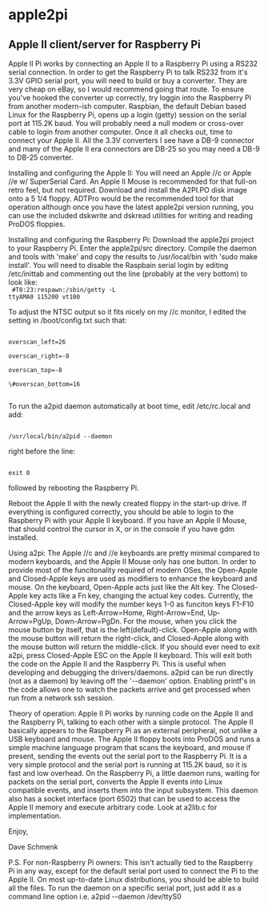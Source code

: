apple2pi
========

Apple II client/server for Raspberry Pi
---------------------------------------

Apple II Pi works by connecting an Apple II to a Raspberry Pi using a RS232 serial connection.  In order to get the Raspberry Pi to talk RS232 from it's 3.3V GPIO serial port, you will need to build or buy a converter.  They are very cheap on eBay, so I would recommend going that route.  To ensure you've hooked the converter up correctly, try loggin into the Raspberry Pi from another modern-ish computer.  Raspbian, the default Debian based Linux for the Raspberry Pi, opens up a login (getty) session on the serial port at 115.2K baud.  You will probably need a null modem or cross-over cable to login from another computer.  Once it all checks out, time to connect your Apple II.  All the 3.3V converters I see have a DB-9 connector and many of the Apple II era connectors are DB-25 so you may need a DB-9 to DB-25 converter.

Installing and configuring the Apple II:  You will need an Apple //c or Apple //e w/ SuperSerial Card.  An Apple II Mouse is recommended for that full-on retro feel, but not required.  Download and install the A2PI.PO disk image onto a 5 1/4 floppy.  ADTPro would be the recommended tool for that operation although once you have the latest apple2pi version running, you can use the included dskwrite and dskread utilities for writing and reading ProDOS floppies.

Installing and configuring the Raspberry Pi:  Download the apple2pi project to your Raspberry Pi.  Enter the apple2pi/src directory.  Compile the daemon and tools with 'make' and copy the results to /usr/local/bin with 'sudo make install'.  You will need to disable the Raspbain serial login by editing /etc/inittab and commenting out the line (probably at the very bottom) to look like:<br>
<code>
\#T0:23:respawn:/sbin/getty -L ttyAMA0 115200 vt100
</code>

To adjust the NTSC output so it fits nicely on my //c monitor, I edited the setting in /boot/config.txt such that:

<code>
overscan_left=26<br>
overscan_right=-8<br>
overscan_top=-8<br>
\#overscan_bottom=16<br>
</code>

To run the a2pid daemon automatically at boot time, edit /etc/rc.local and add:

<code>
/usr/local/bin/a2pid --daemon
</code>

right before the line:

<code>
exit 0
</code>

followed by rebooting the Raspberry Pi.

Reboot the Apple II with the newly created floppy in the start-up drive.  If everything is configured correctly, you should be able to login to the Raspberry Pi with your Apple II keyboard.  If you have an Apple II Mouse, that should control the cursor in X, or in the console if you have gdm installed.

Using a2pi: The Apple //c and //e keyboards are pretty minimal compared to modern keyboards, and the Apple II Mouse only has one button.  In order to provide most of the funcitonality required of modern OSes, the Open-Apple and Closed-Apple keys are used as modifiers to enhance the keyboard and mouse.  On the keyboard, Open-Apple acts just like the Alt key.  The Closed-Apple key acts like a Fn key, changing the actual key codes.  Currently, the Closed-Apple key will modify the number keys 1-0 as funciton keys F1-F10 and the arrow keys as Left-Arrow=Home, Right-Arrow=End, Up-Arrow=PgUp, Down-Arrow=PgDn.  For the mouse, when you click the mouse button by itself, that is the left(default)-click.  Open-Apple along with the mouse button will return the right-click, and Closed-Apple along with the mouse button will return the middle-click.  If you should ever need to exit a2pi, press Closed-Apple ESC on the Apple II keyboard.  This will exit both the code on the Apple II and the Raspberry Pi.  This is useful when developing and debugging the drivers/daemons.  a2pid can be run directly (not as a daemon) by leaving off the '--daemon' option.  Enabling printf's in the code allows one to watch the packets arrive and get processed when run from a network ssh session.

Theory of operation:  Apple II Pi works by running code on the Apple II and the Raspberry Pi, talking to each other with a simple protocol.  The Apple II basically appears to the Raspberry Pi as an external peripheral, not unlike a USB keyboard and mouse.  The Apple II floppy boots into ProDOS and runs a simple machine language program that scans the keyboard, and mouse if present, sending the events out the serial port to the Raspberry Pi.  It is a very simple protocol and the serial port is running at 115.2K baud, so it is fast and low overhead.  On the Raspberry Pi, a little daemon runs, waiting for packets on the serial port, converts the Apple II events into Linux compatible events, and inserts them into the input subsystem.  This daemon also has a socket interface (port 6502) that can be used to access the Apple II memory and execute arbitrary code.  Look at a2lib.c for implementation.

Enjoy,

Dave Schmenk

P.S. For non-Raspberry Pi owners:  This isn't actually tied to the Raspberry Pi in any way, except for the default serial port used to connect the Pi to the Apple II.  On most up-to-date Linux distributions, you should be able to build all the files.  To run the daemon on a specific serial port, just add it as a command line option i.e. a2pid --daemon /dev/ttyS0
